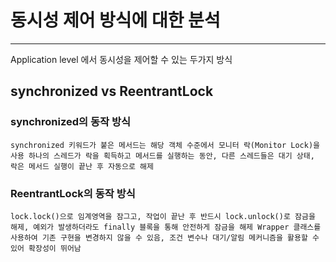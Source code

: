 # 동시성 제어 방식에 대한 분석 
-- --
Application level 에서 동시성을 제어할 수 있는 두가지 방식

## synchronized vs ReentrantLock


### synchronized의 동작 방식

`synchronized 키워드가 붙은 메서드는 해당 객체 수준에서 모니터 락(Monitor Lock)을 사용 하나의 스레드가 락을 획득하고 메서드를 실행하는 동안, 다른 스레드들은 대기 상태, 락은 메서드 실행이 끝난 후 자동으로 해제`

### ReentrantLock의 동작 방식

`lock.lock()으로 임계영역을 잠그고, 작업이 끝난 후 반드시 lock.unlock()로 잠금을 해제, 예외가 발생하더라도 finally 블록을 통해 안전하게 잠금을 해제
Wrapper 클래스를 사용하여 기존 구현을 변경하지 않을 수 있음, 조건 변수나 대기/알림 메커니즘을 활용할 수 있어 확장성이 뛰어남`

